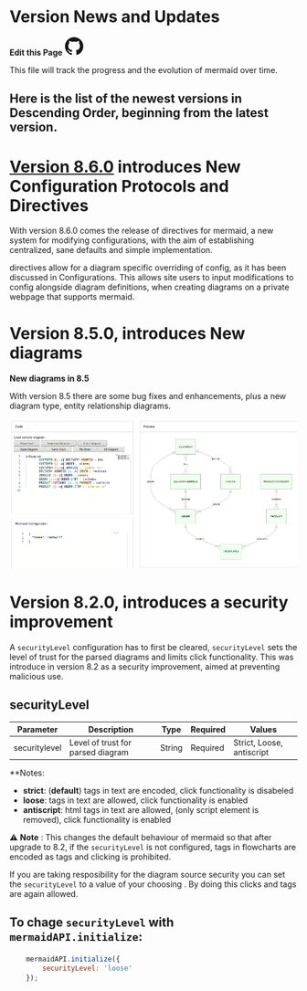 # Version News and Updates
**Edit this Page** [![N|Solid](./img/GitHub-Mark-32px.png)](https://github.com/mermaid-js/mermaid/blob/develop/docs/8.6.0_docs.md)

This file will track the progress and the evolution of mermaid over time. 

## Here is the list of the newest versions in Descending Order, beginning from the latest version.

# [Version 8.6.0](./8.6.0_docs.md) introduces New Configuration Protocols and Directives 

With version 8.6.0 comes the release of directives for mermaid, a new system for modifying configurations, with the aim of establishing centralized, sane defaults and simple implementation.

directives allow for a diagram specific overriding of config, as it has been discussed in Configurations. This allows site users to input modifications to config alongside diagram definitions, when creating diagrams on a private webpage that supports mermaid.

# Version 8.5.0, introduces New diagrams

**New diagrams in 8.5**

With version 8.5 there are some bug fixes and enhancements, plus a new diagram type,  entity relationship diagrams.

![Image showing the new ER diagram type](./img/er.png)

# Version 8.2.0, introduces a security improvement


 A `securityLevel` configuration has to first be cleared, `securityLevel` sets the level of trust for the parsed diagrams and limits click functionality. This was introduce in version 8.2 as a security improvement, aimed at preventing malicious use. 
 
## securityLevel

| Parameter     | Description                       | Type   | Required | Values                    |
| ------------- | --------------------------------- | ------ | -------- | ------------------------- |
| securitylevel | Level of trust for parsed diagram | String | Required | Strict, Loose, antiscript |

\*\*Notes:

-   **strict**: (**default**) tags in text are encoded, click functionality is disabeled
-   **loose**: tags in text are allowed, click functionality is enabled
-   **antiscript**: html tags in text are allowed, (only script element is removed), click functionality is enabled


⚠️ **Note** : This changes the default behaviour of mermaid so that after upgrade to 8.2, if the `securityLevel` is not configured, tags in flowcharts are encoded as tags and clicking is prohibited.	

If you are taking resposibility for the diagram source security you can set the `securityLevel` to a value of your choosing . By doing this clicks and tags are again allowed.	

## To chage `securityLevel` with `mermaidAPI.initialize`: 

```javascript	
    mermaidAPI.initialize({	
        securityLevel: 'loose'	
    });	
